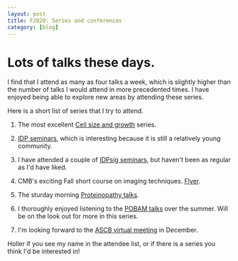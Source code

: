 ```yaml
---
layout: post
title: F2020: Series and conferences
category: [blog]
---
```

# Lots of talks these days.

I find that I attend as many as four talks a week, which is slightly higher than the number of talks I would attend in more precedented times. I have enjoyed being able to explore new areas by attending these series.

Here is a short list of series that I try to attend. 

1. The most excellent [Cell size and growth](https://researchseminars.org/seminar/size-and-growth) series.

2. [IDP seminars](http://idpseminars.com/), which is interesting because it is still a relatively young community.

3. I have attended a couple of [IDPsig seminars](https://idpsig.weebly.com/about.html), but haven't been as regular as I'd have liked.

4. CMB's exciting Fall short course on imaging techniques. [Flyer](https://github.com/ameyajalihal/ameyajalihal.github.io/tree/master/assets/Fall2020CMB630Flyer.pdf).

5. The sturday morning [Proteinopathy talks](https://rams.biop.lsa.umich.edu/symposium_1).

6. I thoroughly enjoyed listening to the [POBAM talks](https://easychair.org/cfp/POBAM2020) over the summer. Will be on the look out for more in this series.

7. I'm looking forward to the [ASCB virtual meeting](https://www.ascb.org/cellbiovirtual2020/) in December.

Holler if you see my name in the attendee list, or if there is a series you think I'd be interested in!
